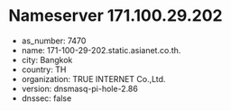 # Nameserver 171.100.29.202

* as_number: 7470
* name: 171-100-29-202.static.asianet.co.th.
* city: Bangkok
* country: TH
* organization: TRUE INTERNET Co.,Ltd.
* version: dnsmasq-pi-hole-2.86
* dnssec: false
